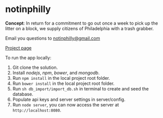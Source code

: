 # notinphilly

**Concept**: In return for a commitment to go out once a week to pick up the litter on a block, we supply citizens of Philadelphia with a trash grabber.

Email you questions to notinphilly@gmail.com

[Project page](https://codeforphilly.org/projects/not_in_philly-2/)


To run the app locally:

1. Git clone the solution.
2. Install *nodejs*, *npm*, *bower*, and *mongodb*.
3. Run `npm install` in the local project root folder.
4. Run `bower install` in the local project root folder.
5. Run `sh db_import/import_db.sh` in terminal to create and seed the database.
6. Populate api keys and server settings in server/config.
7. Run `node server`, you can now access the server at `http://localhost:8080`.
